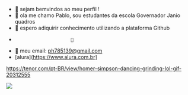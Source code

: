 - 👋 sejam bemvindos ao meu perfil !
- 👀 ola me chamo Pablo, sou estudantes da escola Governador Janio quadros 
- 🌱 espero adiquirir conhecimento utilizando a plataforma Github
-                          🐤
- 🧔 meu email: ph785139@gmail.com 
- [alura](https://www.alura.com.br]
  
https://tenor.com/pt-BR/view/homer-simpson-dancing-grinding-lol-gif-20312555

 ![](https://tenor.com/pt-BR/view/homer-simpson-dancing-grinding-lol-gif-20312555)
